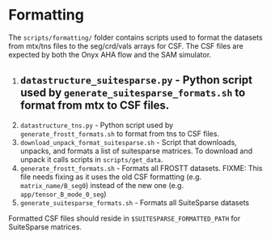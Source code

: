 # Formatting

The `scripts/formatting/` folder contains scripts used to format the datasets from mtx/tns files to the seg/crd/vals arrays for CSF. The CSF files are expected by both the Onyx AHA flow and the SAM simulator.

1. `datastructure_suitesparse.py` - Python script used by
   `generate_suitesparse_formats.sh` to format from mtx to CSF files. 
   - 
2. `datastructure_tns.py` - Python script used by
   `generate_frostt_formats.sh` to format from tns to CSF files. 
3. `download_unpack_format_suitesparse.sh` - Script that downloads, unpacks,
   and formats a list of suitesparse matrices. To download and unpack it
   calls scripts in `scripts/get_data`.
4. `generate_frostt_formats.sh` - Formats all FROSTT datasets. FIXME: This file needs fixing as it uses the old CSF formatting (e.g. `matrix_name/B_seg0`) instead of the new one (e.g. `app/tensor_B_mode_0_seg`)  
5. `generate_suitesparse_formats.sh` - Formats all SuiteSparse datasets 

Formatted CSF files should reside in `$SUITESPARSE_FORMATTED_PATH` for SuiteSparse matrices. 
